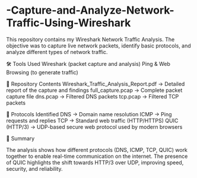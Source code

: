# -Capture-and-Analyze-Network-Traffic-Using-Wireshark

This repository contains my Wireshark Network Traffic Analysis. The objective was to capture live network packets, identify basic protocols, and analyze different types of network traffic.

🛠️ Tools Used
Wireshark (packet capture and analysis)
Ping & Web Browsing (to generate traffic)

📂 Repository Contents
Wireshark_Traffic_Analysis_Report.pdf → Detailed report of the capture and findings
full_capture.pcap → Complete packet capture file
dns.pcap → Filtered DNS packets
tcp.pcap → Filtered TCP packets

🔎 Protocols Identified
DNS → Domain name resolution
ICMP → Ping requests and replies
TCP → Standard web traffic (HTTP/HTTPS)
QUIC (HTTP/3) → UDP-based secure web protocol used by modern browsers

📜 Summary

The analysis shows how different protocols (DNS, ICMP, TCP, QUIC) work together to enable real-time communication on the internet. The presence of QUIC highlights the shift towards HTTP/3 over UDP, improving speed, security, and reliability.
